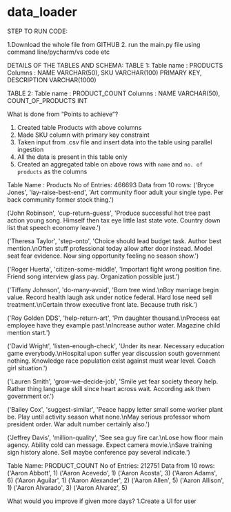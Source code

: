 # data_loader
STEP TO RUN CODE:

1.Download the whole file from GITHUB
2. run the main.py file using command line/pycharm/vs code etc


DETAILS OF THE TABLES AND SCHEMA:
TABLE 1:
	Table name : PRODUCTS
	Columns	   : NAME VARCHAR(50),
                     SKU VARCHAR(100) PRIMARY KEY,
                     DESCRIPTION VARCHAR(1000)

TABLE 2:
	Table name : PRODUCT_COUNT
	Columns    : NAME VARCHAR(50),
                     COUNT_OF_PRODUCTS INT

What is done from “Points to achieve”?

1. Created table Products with above columns
2. Made SKU column with primary key constraint
3. Taken input from .csv file and insert data into the table using parallel ingestion
4. All the data is present in this table only
5. Created an aggregated table on above rows with `name` and `no. of products` as the columns

Table Name : Products
No of Entries: 466693
Data from 10 rows:
('Bryce Jones', 'lay-raise-best-end', 'Art community floor adult your single type. Per back community former stock thing.')

('John Robinson', 'cup-return-guess', 'Produce successful hot tree past action young song. Himself then tax eye little last state vote. Country down list that speech economy leave.')

('Theresa Taylor', 'step-onto', 'Choice should lead budget task. Author best mention.\nOften stuff professional today allow after door instead. Model seat fear evidence. Now sing opportunity feeling no season show.')

('Roger Huerta', 'citizen-some-middle', 'Important fight wrong position fine. Friend song interview glass pay. Organization possible just.')

('Tiffany Johnson', 'do-many-avoid', 'Born tree wind.\nBoy marriage begin value. Record health laugh ask under notice federal. Hard lose need sell treatment.\nCertain throw executive front late. Because truth risk.')

('Roy Golden DDS', 'help-return-art', 'Pm daughter thousand.\nProcess eat employee have they example past.\nIncrease author water. Magazine child mention start.')

('David Wright', 'listen-enough-check', 'Under its near. Necessary education game everybody.\nHospital upon suffer year discussion south government nothing. Knowledge race population exist against must wear level. Coach girl situation.')

('Lauren Smith', 'grow-we-decide-job', 'Smile yet fear society theory help. Rather thing language skill since heart across wait. According ask them government or.')

('Bailey Cox', 'suggest-similar', 'Peace happy letter small some worker plant be. Play until activity season what none.\nMay serious professor whom president order. War adult number certainly also.')

('Jeffrey Davis', 'million-quality', 'See sea guy fire car.\nLose how floor main agency. Ability cold can message. Expect camera movie.\nSave training sign history alone. Sell maybe conference pay several indicate.')



Table Name: PRODUCT_COUNT
No of Entries: 212751
Data from 10 rows:
('Aaron Abbott', 1)
('Aaron Acevedo', 1)
('Aaron Acosta', 3)
('Aaron Adams', 6)
('Aaron Aguilar', 1)
('Aaron Alexander', 2)
('Aaron Allen', 5)
('Aaron Allison', 1)
('Aaron Alvarado', 3)
('Aaron Alvarez', 5)



What would you improve if given more days?
1.Create a UI for user



